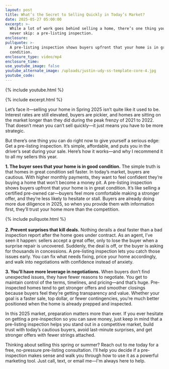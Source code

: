 ```yaml
---
layout: post
title: What’s the Secret to Selling Quickly in Today’s Market?
date: 2025-05-27 05:00:00
excerpt: >-
  While a lot of work goes behind selling a home, there’s one thing you should
  never skip: a pre-listing inspection.
enclosure:
pullquote: >-
  A pre-listing inspection shows buyers upfront that your home is in great
  condition.
enclosure_type: video/mp4
enclosure_time:
use_youtube_image: false
youtube_alternate_image: /uploads/justin-udy-ss-template-core-4.jpg
youtube_code:
---
```

{% include youtube.html %}

{% include excerpt.html %}

Let’s face it—selling your home in Spring 2025 isn’t quite like it used to be. Interest rates are still elevated, buyers are pickier, and homes are sitting on the market longer than they did during the peak frenzy of 2021 to 2022. That doesn’t mean you can’t sell quickly—it just means you have to be more strategic.

But there’s one thing you can do right now to give yourself a serious edge: Get a pre-listing inspection. It’s simple, affordable, and puts you in the driver’s seat during your sale. Here’s how it works—and why I recommend it to all my sellers this year.

**1\. The buyer sees that your home is in good condition.** The simple truth is that homes in great condition sell faster. In today’s market, buyers are cautious. With higher monthly payments, they want to feel confident they’re buying a home that won’t become a money pit. A pre-listing inspection shows buyers upfront that your home is in great condition. It’s like selling a certified pre-owned car—buyers feel more comfortable making a stronger offer, and they’re less likely to hesitate or stall. Buyers are already doing more due diligence in 2025, so when you provide them with information first, they’ll trust your home more than the competition.

{% include pullquote.html %}<br><br>**2\. Prevent surprises that kill deals.** Nothing derails a deal faster than a bad inspection report after the home goes under contract. As an agent, I’ve seen it happen: sellers accept a great offer, only to lose the buyer when a surprise repair is uncovered. Suddenly, the deal is off, or the buyer is asking for thousands in concessions. A pre-listing inspection lets you catch those issues early. You can fix what needs fixing, price your home accordingly, and walk into negotiations with confidence instead of anxiety.

**3\. You’ll have more leverage in negotiations.** When buyers don’t find unexpected issues, they have fewer reasons to negotiate. You get to maintain control of the terms, timelines, and pricing—and that’s huge. Pre-inspected homes tend to get stronger offers and smoother closings because buyers feel they’re getting transparency and value. Whether your goal is a faster sale, top dollar, or fewer contingencies, you’re much better positioned when the home is already prepped and inspected.

In this 2025 market, preparation matters more than ever. If you ever hesitate on getting a pre-inspection so you can save money, just keep in mind that a pre-listing inspection helps you stand out in a competitive market, build trust with today’s cautious buyers, avoid last-minute surprises, and get stronger offers with fewer strings attached.

Thinking about selling this spring or summer? Reach out to me today for a free, no-pressure pre-listing consultation. I’ll help you decide if a pre-inspection makes sense and walk you through how to use it as a powerful marketing tool. Just call, text, or email me—I'm always here to help.